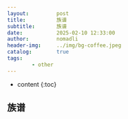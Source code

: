 ```yaml
---
layout:         post
title:          族谱
subtitle:       族谱
date:           2025-02-10 12:33:00
author:         nomadli
header-img:     ../img/bg-coffee.jpeg
catalog:        true
tags:
        - other
---
```


* content
{:toc}

## 族谱

